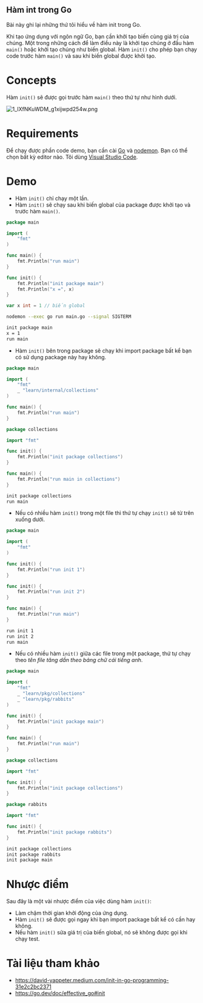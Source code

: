 ## Hàm int trong Go

Bài này ghi lại những thứ tôi hiểu về hàm init trong Go.

Khi tạo ứng dụng với ngôn ngữ Go, bạn cần khởi tạo biến cùng giá trị của chúng. Một trong những cách để làm điều này là khởi tạo chúng ở đầu hàm `main()` hoặc khởi tạo chúng như biến global. Hàm `init()` cho phép bạn chạy code trước hàm `main()` và sau khi biến global được khởi tạo.

# Concepts

Hàm `init()` sẽ được gọi trước hàm `main()` theo thứ tự như hình dưới.

![1_IXfNKuWDM_g1xijwpd254w.png](https://cdn.hashnode.com/res/hashnode/image/upload/v1642044098355/G8Kuy4BXi.png)

# Requirements

Để chạy được phần code demo, bạn cần cài [Go](https://go.dev/doc/install) và [nodemon](https://www.npmjs.com/package/nodemon). Bạn có thể chọn bất kỳ editor nào. Tôi dùng [Visual Studio Code](https://code.visualstudio.com/download).

# Demo

- Hàm `init()` chỉ chạy một lần.
- Hàm `init()` sẽ chạy sau khi biến global của package được khởi tạo và trước hàm `main()`.

```go
package main

import (
	"fmt"
)

func main() {
	fmt.Println("run main")
}

func init() {
	fmt.Println("init package main")
	fmt.Println("x =", x)
}

var x int = 1 // biến global

```
```bash
nodemon --exec go run main.go --signal SIGTERM
```
```bash
init package main
x = 1
run main
```
- Hàm `init()` bên trong package sẽ chạy khi import package bất kể bạn có sử dụng package này hay không.

```go
package main

import (
	"fmt"
	_ "learn/internal/collections"
)

func main() {
	fmt.Println("run main")
}
```
```go
package collections

import "fmt"

func init() {
	fmt.Println("init package collections")
}

func main() {
	fmt.Println("run main in collections")
}

```
```bash
init package collections
run main
```
- Nếu có nhiều hàm `init()` trong một file thì thứ tự chạy `init()` sẽ từ trên xuống dưới.

```go
package main

import (
	"fmt"
)

func init() {
	fmt.Println("run init 1")
}

func init() {
	fmt.Println("run init 2")
}

func main() {
	fmt.Println("run main")
}
```
```bash
run init 1
run init 2
run main
```
- Nếu có nhiều hàm `init()` giữa các file trong một package, thứ tự chạy theo *tên file tăng dần theo bảng chữ cái tiếng anh*.

```go
package main

import (
	"fmt"
	_ "learn/pkg/collections"
	_ "learn/pkg/rabbits"
)

func init() {
	fmt.Println("init package main")
}

func main() {
	fmt.Println("run main")
}
```
```go
package collections

import "fmt"

func init() {
	fmt.Println("init package collections")
}
```
```go
package rabbits

import "fmt"

func init() {
	fmt.Println("init package rabbits")
}
```
```bash
init package collections
init package rabbits
init package main
```

# Nhược điểm

Sau đây là một vài nhược điểm của việc dùng hàm `init()`:

- Làm chậm thời gian khởi động của ứng dụng.
- Hàm `init()` sẽ được gọi ngay khi bạn import package bất kể có cần hay không.
- Nếu hàm `init()` sửa giá trị của biến global, nó sẽ không được gọi khi chạy test.

# Tài liệu tham khảo

- https://david-yappeter.medium.com/init-in-go-programming-31e2c2bc2371
- https://go.dev/doc/effective_go#init